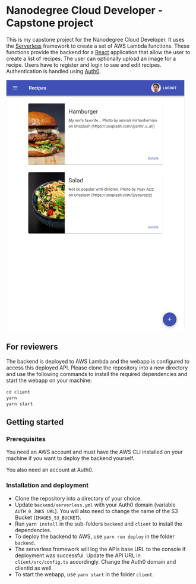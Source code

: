 # Nanodegree Cloud Developer - Capstone project

This is my capstone project for the Nanodegree Cloud Developer.
It uses the [Serverless](https://www.serverless.com/) framework to create a set of AWS Lambda 
functions. These functions provide the backend for a [React](https://reactjs.org)
application that allow the user to create a list of recipes.
The user can optionally upload an image for a recipe. Users have
to register and login to see and edit recipes. Authentication is
handled using [Auth0](https://auth0.com).

![screenshot](screenshot.png)

## For reviewers

The backend is deployed to AWS Lambda and the webapp is configured
to access this deployed API. Please clone the repository into a 
new directory and use the following commands to install the required
dependencies and start the webapp on your machine:

```shell
cd client
yarn
yarn start
```

## Getting started

### Prerequisites

You need an AWS account and must have the AWS CLI installed on your machine
if you want to deploy the backend yourself.

You also need an account at Auth0.

### Installation and deployment

- Clone the repository into a directory of your choice.
- Update `backend/serverless.yml` with your Auth0 domain (variable `AUTH_0_JWKS_URL`).
  You will also need to change the name of the S3 Bucket (`IMAGES_S3_BUCKET`).
- Run `yarn install` in the sub-folders `backend` and `client` to install the dependencies.
- To deploy the backend to AWS, use `yarn run deploy`
in the folder `backend`.
- The serverless framework will log the APIs base URL to the console if deployment was successful.
  Update the API URL in `client/src/config.ts` accordingly. Change the
  Auth0 domain and clientId as well.
- To start the webapp, use `yarn start` in the folder `client`.
